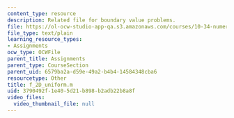 ```yaml
---
content_type: resource
description: Related file for boundary value problems.
file: https://ol-ocw-studio-app-qa.s3.amazonaws.com/courses/10-34-numerical-methods-applied-to-chemical-engineering-fall-2005/3790492f1e405d21b898b2adb22b8a8f_f_2D_uniform.m
file_type: text/plain
learning_resource_types:
- Assignments
ocw_type: OCWFile
parent_title: Assignments
parent_type: CourseSection
parent_uid: 6579ba2a-d59e-49a2-b4b4-14584348cba6
resourcetype: Other
title: f_2D_uniform.m
uid: 3790492f-1e40-5d21-b898-b2adb22b8a8f
video_files:
  video_thumbnail_file: null
---
```

